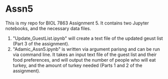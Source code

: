 # Assn5
This is my repo for BIOL 7863 Assignment 5. It contains two Jupyter notebooks, and the necessary data files. 

1. "Update_GuestList.ipynb" will create a text file of the updated geust list (Part 3 of the assignment). 
2. "Adamic_Assn5.ipynb" is written via argument parisng and can be run via command line. It takes an input text file of the guest list and their food preferences, and will output the number of people who will eat turkey, and the amount of turkey needed (Parts 1 and 2 of the assignment). 
